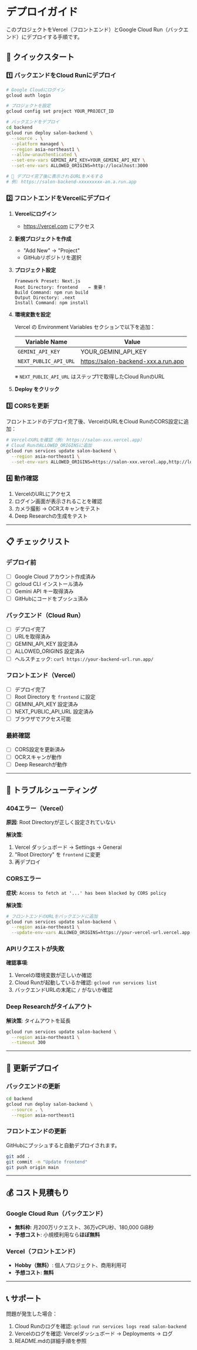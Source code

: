 # デプロイガイド

このプロジェクトをVercel（フロントエンド）とGoogle Cloud Run（バックエンド）にデプロイする手順です。

## 🚀 クイックスタート

### 1️⃣ バックエンドをCloud Runにデプロイ

```bash
# Google Cloudにログイン
gcloud auth login

# プロジェクトを設定
gcloud config set project YOUR_PROJECT_ID

# バックエンドをデプロイ
cd backend
gcloud run deploy salon-backend \
  --source . \
  --platform managed \
  --region asia-northeast1 \
  --allow-unauthenticated \
  --set-env-vars GEMINI_API_KEY=YOUR_GEMINI_API_KEY \
  --set-env-vars ALLOWED_ORIGINS=http://localhost:3000

# 📝 デプロイ完了後に表示されるURLをメモする
# 例: https://salon-backend-xxxxxxxxx-an.a.run.app
```

### 2️⃣ フロントエンドをVercelにデプロイ

1. **Vercelにログイン**
   - https://vercel.com にアクセス

2. **新規プロジェクトを作成**
   - "Add New" → "Project"
   - GitHubリポジトリを選択

3. **プロジェクト設定**
   ```
   Framework Preset: Next.js
   Root Directory: frontend    ← 重要！
   Build Command: npm run build
   Output Directory: .next
   Install Command: npm install
   ```

4. **環境変数を設定**
   
   Vercel の Environment Variables セクションで以下を追加：
   
   | Variable Name | Value |
   |--------------|-------|
   | `GEMINI_API_KEY` | YOUR_GEMINI_API_KEY |
   | `NEXT_PUBLIC_API_URL` | https://salon-backend-xxx.a.run.app |
   
   ※ `NEXT_PUBLIC_API_URL` はステップ1で取得したCloud RunのURL

5. **Deploy をクリック**

### 3️⃣ CORSを更新

フロントエンドのデプロイ完了後、VercelのURLをCloud RunのCORS設定に追加：

```bash
# VercelのURLを確認（例: https://salon-xxx.vercel.app）
# Cloud RunのALLOWED_ORIGINSに追加
gcloud run services update salon-backend \
  --region asia-northeast1 \
  --set-env-vars ALLOWED_ORIGINS=https://salon-xxx.vercel.app,http://localhost:3000
```

### 4️⃣ 動作確認

1. VercelのURLにアクセス
2. ログイン画面が表示されることを確認
3. カメラ撮影 → OCRスキャンをテスト
4. Deep Researchの生成をテスト

---

## 📋 チェックリスト

### デプロイ前
- [ ] Google Cloud アカウント作成済み
- [ ] gcloud CLI インストール済み
- [ ] Gemini API キー取得済み
- [ ] GitHubにコードをプッシュ済み

### バックエンド（Cloud Run）
- [ ] デプロイ完了
- [ ] URLを取得済み
- [ ] GEMINI_API_KEY 設定済み
- [ ] ALLOWED_ORIGINS 設定済み
- [ ] ヘルスチェック: `curl https://your-backend-url.run.app/`

### フロントエンド（Vercel）
- [ ] デプロイ完了
- [ ] Root Directory を `frontend` に設定
- [ ] GEMINI_API_KEY 設定済み
- [ ] NEXT_PUBLIC_API_URL 設定済み
- [ ] ブラウザでアクセス可能

### 最終確認
- [ ] CORS設定を更新済み
- [ ] OCRスキャンが動作
- [ ] Deep Researchが動作

---

## 🔧 トラブルシューティング

### 404エラー（Vercel）
**原因**: Root Directoryが正しく設定されていない

**解決策**:
1. Vercel ダッシュボード → Settings → General
2. "Root Directory" を `frontend` に変更
3. 再デプロイ

### CORSエラー
**症状**: `Access to fetch at '...' has been blocked by CORS policy`

**解決策**:
```bash
# フロントエンドのURLをバックエンドに追加
gcloud run services update salon-backend \
  --region asia-northeast1 \
  --update-env-vars ALLOWED_ORIGINS=https://your-vercel-url.vercel.app,http://localhost:3000
```

### APIリクエストが失敗
**確認事項**:
1. Vercelの環境変数が正しいか確認
2. Cloud Runが起動しているか確認: `gcloud run services list`
3. バックエンドURLの末尾に `/` がないか確認

### Deep Researchがタイムアウト
**解決策**: タイムアウトを延長
```bash
gcloud run services update salon-backend \
  --region asia-northeast1 \
  --timeout 300
```

---

## 🔄 更新デプロイ

### バックエンドの更新
```bash
cd backend
gcloud run deploy salon-backend \
  --source . \
  --region asia-northeast1
```

### フロントエンドの更新
GitHubにプッシュすると自動デプロイされます。
```bash
git add .
git commit -m "Update frontend"
git push origin main
```

---

## 💰 コスト見積もり

### Google Cloud Run（バックエンド）
- **無料枠**: 月200万リクエスト、36万vCPU秒、180,000 GiB秒
- **予想コスト**: 小規模利用なら**ほぼ無料**

### Vercel（フロントエンド）
- **Hobby（無料）**: 個人プロジェクト、商用利用可
- **予想コスト**: **無料**

---

## 📞 サポート

問題が発生した場合：
1. Cloud Runのログを確認: `gcloud run services logs read salon-backend`
2. Vercelのログを確認: Vercelダッシュボード → Deployments → ログ
3. README.mdの詳細手順を参照



